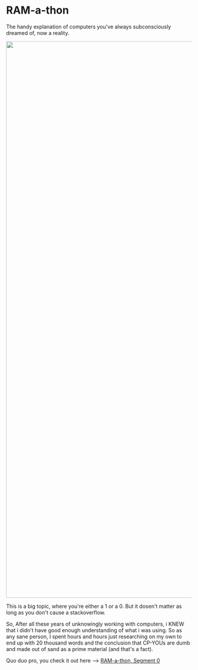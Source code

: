 # RAM-a-thon
The handy explanation of computers you've always subconsciously dreamed of, now a reality.

<img width="1506" src="https://cloud-bvnzju2pf-hack-club-bot.vercel.app/0ghbannerba.png">

This is a big topic, where you're either a 1 or a 0. But it dosen't matter as long as you don't cause a stackoverflow.

So, After all these years of unknowingly working with computers, i KNEW that i didn't have good enough understanding of what i was using. So as any sane person, I spent hours and hours just researching on my own to end up with 20 thousand words and the conclusion that CP-YOUs are dumb and made out of sand as a prime material (and that's a fact).

Quo duo pro, you check it out here --> [RAM-a-thon, Segment 0](https://ram-a-thon.vercel.app/)
